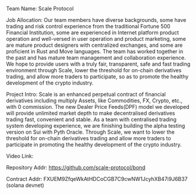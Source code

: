 Team Name: Scale Protocol

Job Allocation: Our team members have diverse backgrounds, some have trading and risk control experience from the traditional Fortune 500 Financial Institution, some are experienced in Internet platform product operation and well-versed in user operation and product marketing, some are mature product designers with centralized exchanges, and some are proficient in Rust and Move languages. The team has worked together in the past and has mature team management and collaboration experience. We hope to provide users with a truly fair, transparent, safe and fast trading environment through Scale, lower the threshold for on-chain derivatives trading, and allow more traders to participate, so as to promote the healthy development of the crypto industry.

Project Intro: Scale is an enhanced perpetual contract of financial derivatives including multiply Assets, like Commodities, FX, Crypto, etc., with 0 commission. The new Dealer Price Feeds(DPF) model we developed will provide unlimited market depth to make decentralised derivatives trading fast, convenient and stable. As a team with centralised trading system developing experience, we are finishing building the alpha testing version on Sui with Pyth Oracle. Through Scale, we want to lower the threshold for on-chain derivatives trading and allow more traders to participate in promoting the healthy development of the crypto industry. 

Video Link:

Repository Addr: https://github.com/scale-protocol/bond

Contract Addr: FXUEM9ZfqeWkAtHDCoCGB7C9cwNW1JcyhXB47i9J6B37 (solana devnet)
